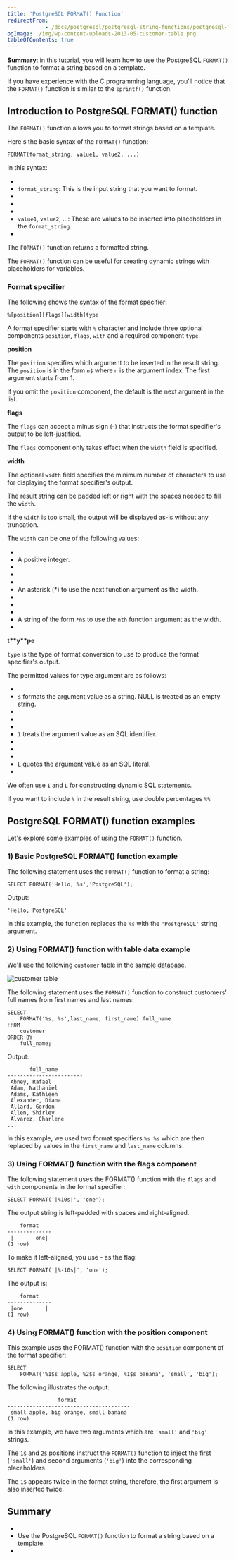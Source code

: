 ```yaml
---
title: 'PostgreSQL FORMAT() Function'
redirectFrom: 
            - /docs/postgresql/postgresql-string-functions/postgresql-format/
ogImage: ./img/wp-content-uploads-2013-05-customer-table.png
tableOfContents: true
---
```



**Summary**: in this tutorial, you will learn how to use the PostgreSQL `FORMAT()` function to format a string based on a template.





If you have experience with the C programming language, you'll notice that the `FORMAT()` function is similar to the `sprintf()` function.





## Introduction to PostgreSQL FORMAT() function





The `FORMAT()` function allows you to format strings based on a template.





Here's the basic syntax of the `FORMAT()` function:





```
FORMAT(format_string, value1, value2, ...)
```





In this syntax:





- 
- `format_string`: This is the input string that you want to format.
- 
-
- 
- `value1`, `value2`, ...: These are values to be inserted into placeholders in the `format_string`.
- 





The `FORMAT()` function returns a formatted string.





The `FORMAT()` function can be useful for creating dynamic strings with placeholders for variables.





### Format specifier





The following shows the syntax of the format specifier:





```
%[position][flags][width]type
```





A format specifier starts with `%` character and include three optional components `position`, `flags`, `with` and a required component `type`.





**position**





The `position` specifies which argument to be inserted in the result string. The `position` is in the form `n$` where `n` is the argument index. The first argument starts from 1.





If you omit the `position` component, the default is the next argument in the list.





**flags**





The `flags` can accept a minus sign (-) that instructs the format specifier's output to be left-justified.





The `flags` component only takes effect when the `width` field is specified.





**width**





The optional `width` field specifies the minimum number of characters to use for displaying the format specifier's output.





The result string can be padded left or right with the spaces needed to fill the `width`.





If the `width` is too small, the output will be displayed as-is without any truncation.





The `width` can be one of the following values:





- 
- A positive integer.
- 
-
- 
- An asterisk (\*) to use the next function argument as the width.
- 
-
- 
- A string of the form `*n$` to use the `nth` function argument as the width.
- 





**t\*\***y\***\*pe**





`type` is the type of format conversion to use to produce the format specifier's output.





The permitted values for type argument are as follows:





- 
- `s` formats the argument value as a string. NULL is treated as an empty string.
- 
-
- 
- `I` treats the argument value as an SQL identifier.
- 
-
- 
- `L` quotes the argument value as an SQL literal.
- 





We often use `I` and `L` for constructing dynamic SQL statements.





If you want to include `%` in the result string, use double percentages `%%`





## PostgreSQL FORMAT() function examples





Let's explore some examples of using the `FORMAT()` function.





### 1) Basic PostgreSQL FORMAT() function example





The following statement uses the `FORMAT()` function to format a string:





```
SELECT FORMAT('Hello, %s','PostgreSQL');
```





Output:





```
'Hello, PostgreSQL'
```





In this example, the function replaces the `%s` with the `'PostgreSQL'` string argument.





### 2) Using FORMAT() function with table data example





We'll use the following `customer` table in the [sample database](https://www.postgresqltutorial.com/postgresql-getting-started/postgresql-sample-database/).





![customer table](./img/wp-content-uploads-2013-05-customer-table.png)





The following statement uses the `FORMAT()` function to construct customers' full names from first names and last names:





```
SELECT
    FORMAT('%s, %s',last_name, first_name) full_name
FROM
    customer
ORDER BY
    full_name;
```





Output:





```
       full_name
------------------------
 Abney, Rafael
 Adam, Nathaniel
 Adams, Kathleen
 Alexander, Diana
 Allard, Gordon
 Allen, Shirley
 Alvarez, Charlene
...
```





In this example, we used two format specifiers `%s %s` which are then replaced by values in the `first_name` and `last_name` columns.





### 3) Using FORMAT() function with the flags component





The following statement uses the FORMAT() function with the `flags` and `with` components in the format specifier:





```
SELECT FORMAT('|%10s|', 'one');
```





The output string is left-padded with spaces and right-aligned.





```
    format
--------------
 |       one|
(1 row)
```





To make it left-aligned, you use - as the flag:





```
SELECT FORMAT('|%-10s|', 'one');
```





The output is:





```
    format
--------------
 |one       |
(1 row)
```





### 4) Using FORMAT() function with the position component





This example uses the FORMAT() function with the `position` component of the format specifier:





```
SELECT
    FORMAT('%1$s apple, %2$s orange, %1$s banana', 'small', 'big');
```





The following illustrates the output:





```
                format
---------------------------------------
 small apple, big orange, small banana
(1 row)
```





In this example, we have two arguments which are `'small'` and `'big'` strings.





The `1$` and `2$` positions instruct the `FORMAT()` function to inject the first (`'small'`) and second arguments (`'big'`) into the corresponding placeholders.





The `1$` appears twice in the format string, therefore, the first argument is also inserted twice.





## Summary





- 
- Use the PostgreSQL `FORMAT()` function to format a string based on a template.
- 


